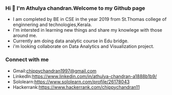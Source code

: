 ### Hi  👋 I'm Athulya chandran.Welcome to my Github page
- I am completed by BE in CSE in the year 2019 from St.Thomas college of enginnering and technologies,Kerala.
- I'm intersted in learning new things and share my knowlege with those around me.
- Currently am doing data analytic course in Edu bridge.
- i'm looking collaborate on Data Analytics and Visualization project.
### Connect with me
- Gmail:chippychandran1997@gmail.com
- Linkedln:https://www.linkedin.com/in/athulya-chandran-a1888b1b9/
- Sololearn:https://www.sololearn.com/profile/26178043
- Hackerrank:https://www.hackerrank.com/chippychandran11
